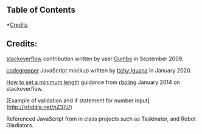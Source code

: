 ## Table of Contents

*[Credits](#Credits)


## Credits:
[stackoverflow](https://stackoverflow.com/questions/1497481/javascript-password-generator) contribution written by user [Gumbo](https://stackoverflow.com/users/53114/gumbo) in September 2009.

[codegrepper](https://www.codegrepper.com/code-examples/javascript/function+that+create+a+password+with+the+length+of+the+parameter+in+javascript) JavaScript mockup written by [Itchy Iguana](https://www.codegrepper.com/profile/iamsosassy) in January 2020.

[How to set a minimum length](https://stackoverflow.com/questions/21172991/how-to-set-min-and-max-character-length-in-a-textbox-using-javascript) guidance from [rboling](https://stackoverflow.com/users/2509279/rboling) January 2014 on stackoverflow.

[Example of validation and if statement for number input] (http://jsfiddle.net/nZ37J/)

Referenced JavaScript from in class projects such as Taskinator, and Robot Gladiators.
